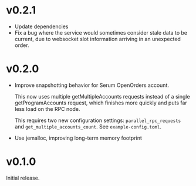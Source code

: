 # v0.2.1

- Update dependencies
- Fix a bug where the service would sometimes consider stale data to be current,
  due to websocket slot information arriving in an unexpected order.

# v0.2.0

- Improve snapshotting behavior for Serum OpenOrders account.

  This now uses multiple getMultipleAccounts requests instead of a single
  getProgramAccounts request, which finishes more quickly and puts far less load
  on the RPC node.

  This requires two new configuration settings: `parallel_rpc_requests` and
  `get_multiple_accounts_count`. See `example-config.toml`.

- Use jemalloc, improving long-term memory footprint

# v0.1.0

Initial release.

